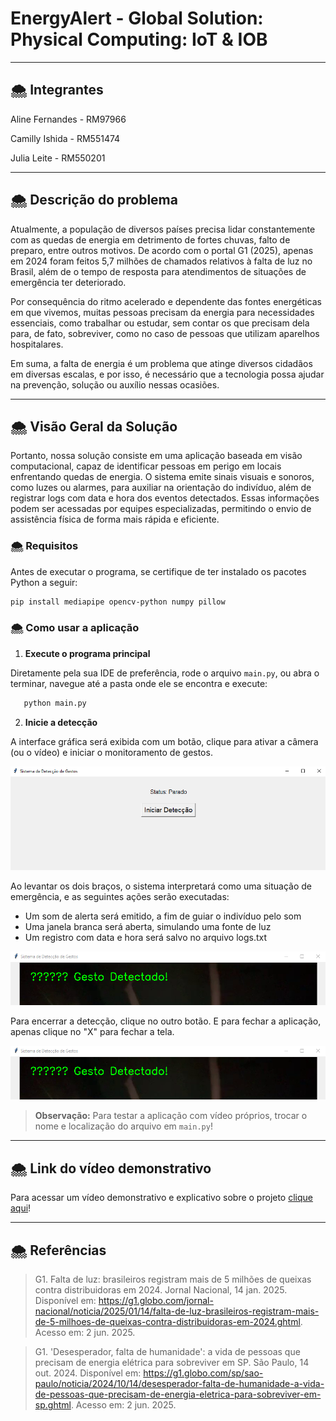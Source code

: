 # EnergyAlert - Global Solution: Physical Computing: IoT & IOB

---

## 🌨️ Integrantes

Aline Fernandes - RM97966

Camilly Ishida - RM551474

Julia Leite - RM550201

---

## 🌨️ Descrição do problema

Atualmente, a população de diversos países precisa lidar constantemente com as quedas de energia em detrimento de fortes chuvas, falto de preparo, entre outros motivos. De acordo com o portal G1 (2025), apenas em 2024 foram feitos 5,7 milhões de chamados relativos à falta de luz no Brasil, além de o tempo de resposta para atendimentos de situações de emergência ter deteriorado.

Por consequência do ritmo acelerado e dependente das fontes energéticas em que vivemos, muitas pessoas precisam da energia para necessidades essenciais, como trabalhar ou estudar, sem contar os que precisam dela para, de fato, sobreviver, como no caso de pessoas que utilizam aparelhos hospitalares.

Em suma, a falta de energia é um problema que atinge diversos cidadãos em diversas escalas, e por isso, é necessário que a tecnologia possa ajudar na prevenção, solução ou auxílio nessas ocasiões.

---

## 🌨️ Visão Geral da Solução

Portanto, nossa solução consiste em uma aplicação baseada em visão computacional, capaz de identificar pessoas em perigo em locais enfrentando quedas de energia. O sistema emite sinais visuais e sonoros, como luzes ou alarmes, para auxiliar na orientação do indivíduo, além de registrar logs com data e hora dos eventos detectados. Essas informações podem ser acessadas por equipes especializadas, permitindo o envio de assistência física de forma mais rápida e eficiente.

### 🌨️ Requisitos

Antes de executar o programa, se certifique de ter instalado os pacotes Python a seguir:

```bash
pip install mediapipe opencv-python numpy pillow
```

### 🌨️ Como usar a aplicação

1. **Execute o programa principal**

Diretamente pela sua IDE de preferência, rode o arquivo `main.py`, ou abra o terminar, navegue até a pasta onde ele se encontra e execute:

```bash
   python main.py
```

2. **Inicie a detecção**

A interface gráfica será exibida com um botão, clique para ativar a câmera (ou o vídeo) e iniciar o monitoramento de gestos.

![inicio](image.png)

Ao levantar os dois braços, o sistema interpretará como uma situação de emergência, e as seguintes ações serão executadas:
- Um som de alerta será emitido, a fim de guiar o indivíduo pelo som
- Uma janela branca será aberta, simulando uma fonte de luz 
- Um registro com data e hora será salvo no arquivo logs.txt

![gesto detectado](image-1.png)

Para encerrar a detecção, clique no outro botão. E para fechar a aplicação, apenas clique no "X" para fechar a tela.

![encerrar](image-2.png)


> **Observação:** Para testar a aplicação com vídeo próprios, trocar o nome e localização do arquivo em `main.py`!

---

## 🌨️ Link do vídeo demonstrativo

Para acessar um vídeo demonstrativo e explicativo sobre o projeto [clique aqui]()!

---

## 🌨️ Referências

> G1. Falta de luz: brasileiros registram mais de 5 milhões de queixas contra distribuidoras em 2024. Jornal Nacional, 14 jan. 2025. Disponível em: https://g1.globo.com/jornal-nacional/noticia/2025/01/14/falta-de-luz-brasileiros-registram-mais-de-5-milhoes-de-queixas-contra-distribuidoras-em-2024.ghtml. Acesso em: 2 jun. 2025.

> G1. 'Desesperador, falta de humanidade': a vida de pessoas que precisam de energia elétrica para sobreviver em SP. São Paulo, 14 out. 2024. Disponível em: https://g1.globo.com/sp/sao-paulo/noticia/2024/10/14/desesperador-falta-de-humanidade-a-vida-de-pessoas-que-precisam-de-energia-eletrica-para-sobreviver-em-sp.ghtml. Acesso em: 2 jun. 2025.